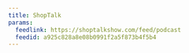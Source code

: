 ```yaml
---
title: ShopTalk
params:
  feedlink: https://shoptalkshow.com/feed/podcast
  feedid: a925c828a8e08b0991f2a5f873b4f5b4
---
```

